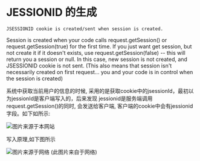# JESSIONID 的生成

    JSESSIONID cookie is created/sent when session is created. 
Session is created when your code calls request.getSession() or request.getSession(true) for the first time. 
If you just want get session, but not create it if it doesn't exists, use request.getSession(false) -- this will return you a session or null. 
In this case, new session is not created, and JSESSIONID cookie is not sent.
 (This also means that session isn't necessarily created on first request... you and your code is in control when the session is created)


系统中获取当前用户的信息的时候, 采用的是获取cookie中的jsessionId，最初以为jessionId是客户端写入的，后来发现
jessionid是服务端调用request.getSession()的同时, 会发送给客户端, 客户端的cookie中会有jessionid字段。如下如所示:<br>

![图片来源于本网站]( https://uploads.disquscdn.com/images/ea0fafd8f1312c7c2fbbc5e4e25e17ba20c5e09ebc30c55e225d196eb1146d8e.png )


写入原理,如下图所示<br>


![图片来源于网络]( https://uploads.disquscdn.com/images/5dbd2c8d391c05eb6bf6c36cba4ff934995c66b544175cae9e2e63f118c142de.png )
(此图片来自于网络)